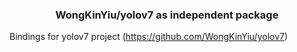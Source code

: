<h3 align="center">
  WongKinYiu/yolov7 as independent package
</h3>

Bindings for yolov7 project (https://github.com/WongKinYiu/yolov7)